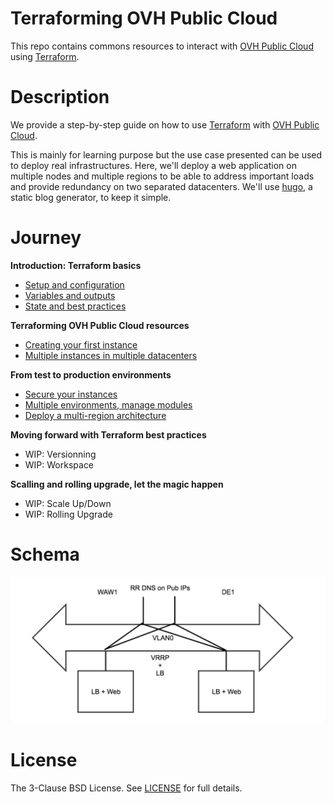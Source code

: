 # Terraforming OVH Public Cloud 

This repo contains commons resources to interact with [OVH Public Cloud](https://www.ovh.com/world/public-cloud/instances/) using [Terraform](https://www.terraform.io/). 

# Description

We provide a step-by-step guide on how to use [Terraform](https://www.terraform.io/) with [OVH Public Cloud](https://www.ovh.com/world/public-cloud/instances/).

This is mainly for learning purpose but the use case presented can be used to deploy real infrastructures. Here, we'll deploy a web application on multiple nodes and multiple regions to be able to address important loads and provide redundancy on two separated datacenters. We'll use [hugo](https://gohugo.io/), a static blog generator, to keep it simple.

# Journey

**Introduction: Terraform basics**
- [Setup and configuration](./journey/0-simple-terraform/README.md)
- [Variables and outputs](./journey/1-simple-terraform-vars/README.md)
- [State and best practices](./journey/2-simple-terraform-state/README.md)

**Terraforming OVH Public Cloud resources**
- [Creating your first instance](./journey/3-create-readytouse-instance/README.md)
- [Multiple instances in multiple datacenters](./journey/4-new-region-new-provider/README.md)

**From test to production environments**
- [Secure your instances](./journey/5-private-instances/README.md)
- [Multiple environments, manage modules](./journey/6-intro-modules/README.md)
- [Deploy a multi-region architecture](./journey/7-multiregion/README.md)

**Moving forward with Terraform best practices**
- WIP: Versionning
- WIP: Workspace

**Scalling and rolling upgrade, let the magic happen**
- WIP: Scale Up/Down
- WIP: Rolling Upgrade

# Schema

![Architecture](./statics/architecture.png "Achitecture")

# License

The 3-Clause BSD License. See [LICENSE](./LICENSE) for full details.

